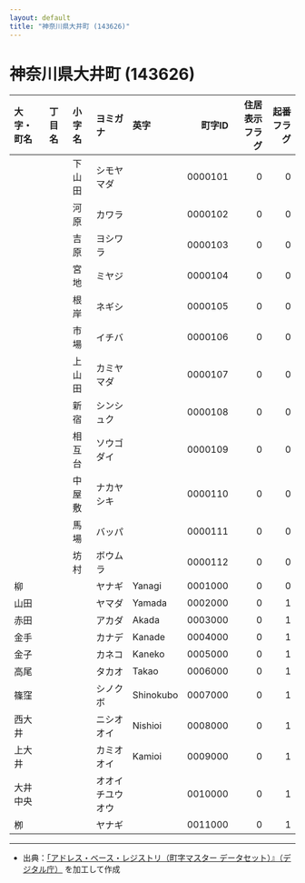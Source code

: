 ```yaml
---
layout: default
title: "神奈川県大井町 (143626)"
---
```


# 神奈川県大井町 (143626)

| 大字・町名 | 丁目名 | 小字名 | ヨミガナ | 英字 | 町字ID | 住居表示フラグ | 起番フラグ |
|:--------|:------|:------|:-----------------|:---------------------|--------:|----------:|--------:|
|  |  | 下山田 | シモヤマダ |  | 0000101 | 0 | 0 |
|  |  | 河原 | カワラ |  | 0000102 | 0 | 0 |
|  |  | 吉原 | ヨシワラ |  | 0000103 | 0 | 0 |
|  |  | 宮地 | ミヤジ |  | 0000104 | 0 | 0 |
|  |  | 根岸 | ネギシ |  | 0000105 | 0 | 0 |
|  |  | 市場 | イチバ |  | 0000106 | 0 | 0 |
|  |  | 上山田 | カミヤマダ |  | 0000107 | 0 | 0 |
|  |  | 新宿 | シンシュク |  | 0000108 | 0 | 0 |
|  |  | 相互台 | ソウゴダイ |  | 0000109 | 0 | 0 |
|  |  | 中屋敷 | ナカヤシキ |  | 0000110 | 0 | 0 |
|  |  | 馬場 | バッパ |  | 0000111 | 0 | 0 |
|  |  | 坊村 | ボウムラ |  | 0000112 | 0 | 0 |
| 柳 |  |  | ヤナギ | Yanagi | 0001000 | 0 | 0 |
| 山田 |  |  | ヤマダ | Yamada | 0002000 | 0 | 1 |
| 赤田 |  |  | アカダ | Akada | 0003000 | 0 | 1 |
| 金手 |  |  | カナデ | Kanade | 0004000 | 0 | 1 |
| 金子 |  |  | カネコ | Kaneko | 0005000 | 0 | 1 |
| 高尾 |  |  | タカオ | Takao | 0006000 | 0 | 1 |
| 篠窪 |  |  | シノクボ | Shinokubo | 0007000 | 0 | 1 |
| 西大井 |  |  | ニシオオイ | Nishioi | 0008000 | 0 | 1 |
| 上大井 |  |  | カミオオイ | Kamioi | 0009000 | 0 | 1 |
| 大井中央 |  |  | オオイチユウオウ |  | 0010000 | 0 | 1 |
| 栁 |  |  | ヤナギ |  | 0011000 | 0 | 1 |

---

- 出典：[「アドレス・ベース・レジストリ（町字マスター データセット）』（デジタル庁）](https://www.digital.go.jp/policies/base_registry_address/) を加工して作成